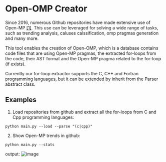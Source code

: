 # Open-OMP Creator

Since 2016, numerous Github repositories have made extensive use of Open-MP [[1]](https://user-images.githubusercontent.com/48416212/188301399-076375b3-b408-4d41-b40a-99d2f6eebf9b.png).  This use can be leveraged for solving a wide range of tasks, such as trending analysis, caluses calssification, omp pragmas generation and many more.

This tool enables the creation of Open-OMP, which is a database contains code files that are using Open-MP pragmas, the extracted for-loops from the code, their AST format and the Open-MP pragma related to the for-loop (if exists). 

Currently our for-loop extractor supports the C, C++ and Fortran programming languages, but it can be extended by inherit from the Parser abstract class.

## Examples

1. Load repositories from github and extract all the for-loops from C and Cpp programming languages:
```
python main.py --load --parse "(c|cpp)"
```

2. Show Open-MP trends in github:
```
python main.py --stats
```
output:
![image](https://user-images.githubusercontent.com/48416212/188301399-076375b3-b408-4d41-b40a-99d2f6eebf9b.png)

